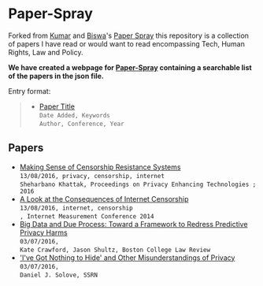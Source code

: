 # Paper-Spray

Forked from [Kumar](https://github.com/kumarkrishna) and
[Biswa](https://github.com/biswajitsc)'s [Paper Spray](https://github.com/kumarkrishna/paper-spray) this repository is a collection of papers I have read or would want to read encompassing Tech, Human Rights, Law and Policy.

__We have created a webpage for [Paper-Spray](https://hargup.in/paper-spray.html) containing a searchable list of the papers in the json file.__

Entry format:
> * <a href="link">Paper Title</a>  
> ```Date Added, Keywords```  
> ```Author, Conference, Year```

<!---
CLI for adding papers :
* Add ```$paperspraypath``` as environment variable for path to the github repository.
```sh
export paperspraypath=/path/to/github/repository
```
* Add an alias to .bashrc / .bash_profile to directly add papers from any folder through terminal :D .
```sh
alias spray-papers="bash $paperspraypath/scripts/add_papers.sh"
```
 * Use ```spray-papers``` as terminal command.
-->

## Papers
* <a href="http://www.cl.cam.ac.uk/~sk766/publications/pets16_sok_censorship.pdf">Making Sense of Censorship Resistance Systems</a>  
```13/08/2016, privacy, censorship, internet```  
```Sheharbano Khattak, Proceedings on Privacy Enhancing Technologies ; 2016```  
* <a href="Through an ISP Lens">A Look at the Consequences of Internet Censorship</a>  
```13/08/2016, internet, censorship```  
```, Internet Measurement Conference 2014```  
* <a href="http://lawdigitalcommons.bc.edu/cgi/viewcontent.cgi?article=3351&context=bclr">Big Data and Due Process: Toward a Framework to Redress Predictive Privacy Harms</a>  
```03/07/2016, ```  
```Kate Crawford, Jason Shultz, Boston College Law Review```  
* <a href=""> 'I've Got Nothing to Hide' and Other Misunderstandings of Privacy</a>  
```03/07/2016, ```  
```Daniel J. Solove, SSRN```  
